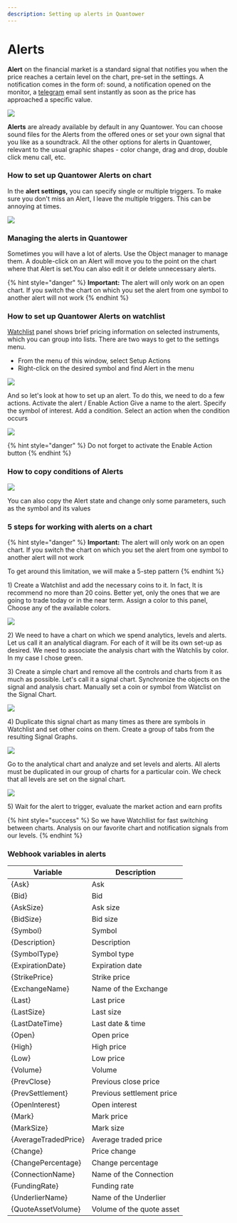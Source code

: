 ```yaml
---
description: Setting up alerts in Quantower
---
```


# Alerts

**Alert** on the financial market is a standard signal that notifies you when the price reaches a certain level on the chart, pre-set in the settings. A notification comes in the form of: sound, a notification opened on the monitor, a [telegram](../miscellaneous-panels/quantower-telegram-bot.md) email sent instantly as soon as the price has approached a specific value.

![](<../.gitbook/assets/image (210).png>)

**Alerts** are already available by default in any Quantower. You can choose sound files for the Alerts from the offered ones or set your own signal that you like as a soundtrack. All the other options for alerts in Quantower, relevant to the usual graphic shapes - color change, drag and drop, double click menu call, etc.

### How to set up Quantower Alerts on chart

In the **alert settings,** you can specify single or multiple triggers. To make sure you don't miss an Alert, I leave the multiple triggers. This can be annoying at times.&#x20;

![](../.gitbook/assets/124.gif)

### Managing the alerts in Quantower

Sometimes you will have a lot of alerts. Use the Object manager to manage them. A double-click on an Alert will move you to the point on the chart where that Alert is set.You can also edit it or delete unnecessary alerts.

{% hint style="danger" %}
**Important:** The alert will only work on an open chart. If you switch the chart on which you set the alert from one symbol to another alert will not work
{% endhint %}

### How to set up Quantower Alerts on watchlist

[Watchlist](../analytics-panels/watchlist.md) panel shows brief pricing information on selected instruments, which you can group into lists. There are two ways to get to the settings menu.&#x20;

* From the menu of this window, select Setup Actions
* Right-click on the desired symbol and find Alert in the menu

![](../.gitbook/assets/animaciya-3-.gif)

And so let's look at how to set up an alert. To do this, we need to do a few actions. Activate the alert / Enable Action Give a name to the alert. Specify the symbol of interest. Add a condition. Select an action when the condition occurs

![](../.gitbook/assets/animaciya-2-.gif)



{% hint style="danger" %}
Do not forget to activate the Enable Action button
{% endhint %}

### How to copy conditions of Alerts

![](<../.gitbook/assets/image (215).png>)

You can also copy the Alert state and change only some parameters, such as the symbol and its values

### 5 steps for working with alerts on a chart

{% hint style="danger" %}
**Important:** The alert will only work on an open chart. If you switch the chart on which you set the alert from one symbol to another alert will not work

To get around this limitation, we will make a 5-step pattern
{% endhint %}

1\) Create a Watchlist and add the necessary coins to it. In fact, It is recommend no more than 20 coins. Better yet, only the ones that we are going to trade today or in the near term.  Assign a color to this panel, Choose any of the available colors.



![](<../.gitbook/assets/image (247).png>)

2\) We need to have a chart on which we spend analytics, levels and alerts. Let us call it an analytical diagram. For each of it will be its own set-up as desired. We need to associate the analysis chart with the Watchlis by color. In my case I chose green.&#x20;

3\) Create a simple chart and remove all the controls and charts from it as much as possible. Let's call it a signal chart.  Synchronize the objects on the signal and analysis chart. Manually set a coin or symbol from Watclist on the Signal Chart.&#x20;

![](<../.gitbook/assets/image (248).png>)

4\) Duplicate this signal chart as many times as there are symbols in Watchlist and set other coins on them. Create a group of tabs from the resulting Signal Graphs.&#x20;

![](<../.gitbook/assets/image (251).png>)

Go to the analytical chart and analyze and set levels and alerts. All alerts must be duplicated in our group of charts for a particular coin. We check that all levels are set on the signal chart.&#x20;

![](<../.gitbook/assets/image (250).png>)

5\) Wait for the alert to trigger, evaluate the market action and earn profits

{% hint style="success" %}
So we have Watchllist for fast switching between charts. Analysis on our favorite chart and notification signals from our levels.
{% endhint %}

### Webhook variables in alerts

| Variable             | Description               |
| -------------------- | ------------------------- |
| {Ask}                | Ask                       |
| {Bid}                | Bid                       |
| {AskSize}            | Ask size                  |
| {BidSize}            | Bid size                  |
| {Symbol}             | Symbol                    |
| {Description}        | Description               |
| {SymbolType}         | Symbol type               |
| {ExpirationDate}     | Expiration date           |
| {StrikePrice}        | Strike price              |
| {ExchangeName}       | Name of the Exchange      |
| {Last}               | Last price                |
| {LastSize}           | Last size                 |
| {LastDateTime}       | Last date & time          |
| {Open}               | Open price                |
| {High}               | High price                |
| {Low}                | Low price                 |
| {Volume}             | Volume                    |
| {PrevClose}          | Previous close price      |
| {PrevSettlement}     | Previous settlement price |
| {OpenInterest}       | Open interest             |
| {Mark}               | Mark price                |
| {MarkSize}           | Mark size                 |
| {AverageTradedPrice} | Average traded price      |
| {Change}             | Price change              |
| {ChangePercentage}   | Change percentage         |
| {ConnectionName}     | Name of the Connection    |
| {FundingRate}        | Funding rate              |
| {UnderlierName}      | Name of the Underlier     |
| {QuoteAssetVolume}   | Volume of the quote asset |
